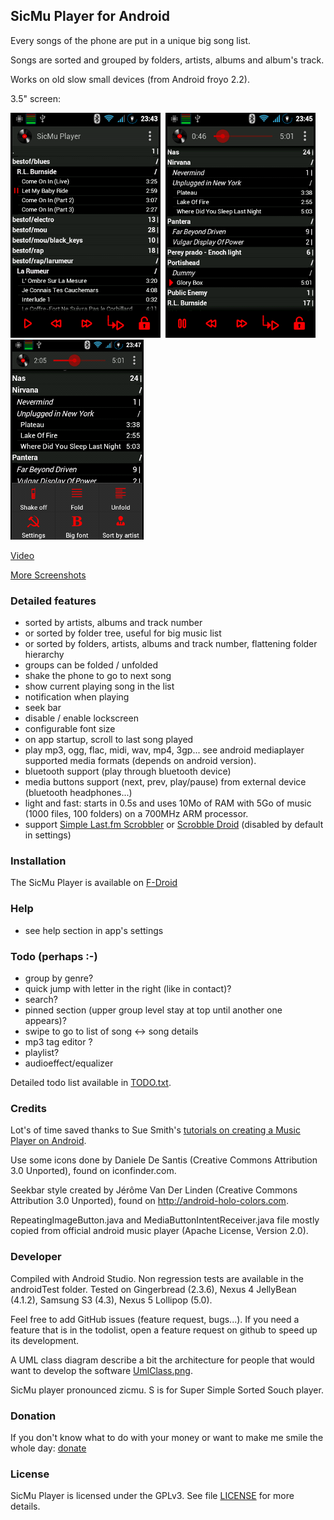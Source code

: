 ## SicMu Player for Android

Every songs of the phone are put in a unique big song list.

Songs are sorted and grouped by folders, artists, albums and album's track.

Works on old slow small devices (from Android froyo 2.2).


3.5" screen:

![Folder list](misc/screenshots/screen3.5_folder.png)&nbsp;
![Artist list](misc/screenshots/screen3.5_artist.png)
![Menu option](misc/screenshots/screen3.5_menu_options_small.png)

[Video](http://youtu.be/LGyjDfwimzA)

[More Screenshots](Screenshots.md)

### Detailed features

- sorted by artists, albums and track number
- or sorted by folder tree, useful for big music list
- or sorted by folders, artists, albums and track number, flattening folder hierarchy
- groups can be folded / unfolded
- shake the phone to go to next song
- show current playing song in the list
- notification when playing
- seek bar
- disable / enable lockscreen
- configurable font size
- on app startup, scroll to last song played
- play mp3, ogg, flac, midi, wav, mp4, 3gp... see android mediaplayer supported media formats (depends on android version).
- bluetooth support (play through bluetooth device)
- media buttons support (next, prev, play/pause) from external device (bluetooth headphones...)
- light and fast: starts in 0.5s and uses 10Mo of RAM with 5Go of music (1000 files, 100 folders) on a 700MHz ARM processor.
- support [Simple Last.fm Scrobbler](https://github.com/tgwizard/sls) or [Scrobble Droid](https://code.google.com/p/scrobbledroid) (disabled by default in settings)


### Installation

The SicMu Player is available on [F-Droid](https://f-droid.org/repository/browse/?fdid=souch.smp)


### Help

- see help section in app's settings


### Todo (perhaps :-)

- group by genre?
- quick jump with letter in the right (like in contact)?
- search?
- pinned section (upper group level stay at top until another one appears)?
- swipe to go to list of song <-> song details
- mp3 tag editor ?
- playlist?
- audioeffect/equalizer

Detailed todo list available in [TODO.txt](misc/TODO.txt).


### Credits

Lot's of time saved thanks to Sue Smith's [tutorials on creating a Music Player on Android](http://code.tutsplus.com/tutorials/create-a-music-player-on-android-project-setup--mobile-22764).

Use some icons done by Daniele De Santis (Creative Commons Attribution 3.0 Unported), found on iconfinder.com.

Seekbar style created by Jérôme Van Der Linden (Creative Commons Attribution 3.0 Unported), found on http://android-holo-colors.com.

RepeatingImageButton.java and MediaButtonIntentReceiver.java file mostly copied from official android music player (Apache License, Version 2.0).


### Developer

Compiled with Android Studio.
Non regression tests are available in the androidTest folder.
Tested on Gingerbread (2.3.6), Nexus 4 JellyBean (4.1.2), Samsung S3 (4.3), Nexus 5 Lollipop (5.0).

Feel free to add GitHub issues (feature request, bugs...).
If you need a feature that is in the todolist, open a feature request on github to speed up its development.

A UML class diagram describe a bit the architecture for people that would want to develop the software [UmlClass.png](misc/UmlClass.png).

SicMu player pronounced zicmu. S is for Super Simple Sorted Souch player.


### Donation

If you don't know what to do with your money or want to make me smile the whole day:
[donate](http://rodolphe.souchaud.free.fr/donate)


### License

SicMu Player is licensed under the GPLv3. See file [LICENSE](LICENSE) for more details.

